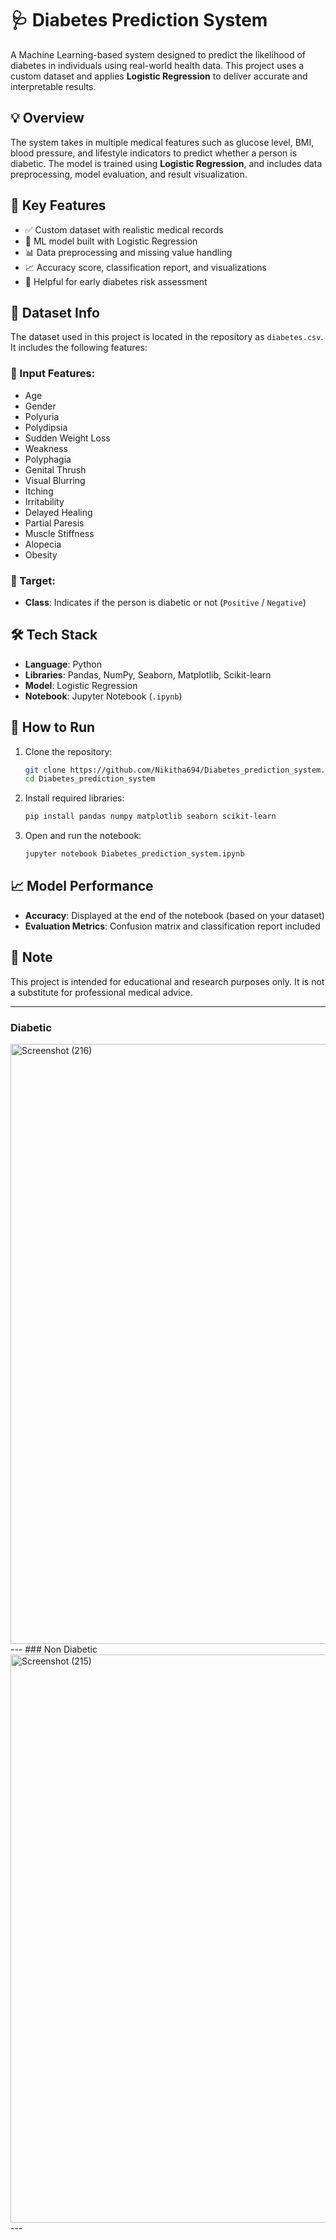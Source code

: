 # 🩺 Diabetes Prediction System

A Machine Learning-based system designed to predict the likelihood of diabetes in individuals using real-world health data. This project uses a custom dataset and applies **Logistic Regression** to deliver accurate and interpretable results.

## 💡 Overview

The system takes in multiple medical features such as glucose level, BMI, blood pressure, and lifestyle indicators to predict whether a person is diabetic. The model is trained using **Logistic Regression**, and includes data preprocessing, model evaluation, and result visualization.

## 📌 Key Features

* ✅ Custom dataset with realistic medical records
* 🤖 ML model built with Logistic Regression
* 📊 Data preprocessing and missing value handling
* 📈 Accuracy score, classification report, and visualizations
* 🔬 Helpful for early diabetes risk assessment

## 📁 Dataset Info

The dataset used in this project is located in the repository as `diabetes.csv`. It includes the following features:

### 🧾 Input Features:

* Age
* Gender
* Polyuria
* Polydipsia
* Sudden Weight Loss
* Weakness
* Polyphagia
* Genital Thrush
* Visual Blurring
* Itching
* Irritability
* Delayed Healing
* Partial Paresis
* Muscle Stiffness
* Alopecia
* Obesity

### 🎯 Target:

* **Class**: Indicates if the person is diabetic or not (`Positive` / `Negative`)

## 🛠️ Tech Stack

* **Language**: Python
* **Libraries**: Pandas, NumPy, Seaborn, Matplotlib, Scikit-learn
* **Model**: Logistic Regression
* **Notebook**: Jupyter Notebook (`.ipynb`)

## 🚀 How to Run

1. Clone the repository:

   ```bash
   git clone https://github.com/Nikitha694/Diabetes_prediction_system.git
   cd Diabetes_prediction_system
   ```

2. Install required libraries:

   ```bash
   pip install pandas numpy matplotlib seaborn scikit-learn
   ```

3. Open and run the notebook:

   ```bash
   jupyter notebook Diabetes_prediction_system.ipynb
   ```

## 📈 Model Performance

* **Accuracy**: Displayed at the end of the notebook (based on your dataset)
* **Evaluation Metrics**: Confusion matrix and classification report included

## 📌 Note

This project is intended for educational and research purposes only. It is not a substitute for professional medical advice.

---
### Diabetic
<img width="1920" height="960" alt="Screenshot (216)" src="https://github.com/user-attachments/assets/ea3d41e2-792c-4c4e-8dbe-2b600f834351" />
---
### Non Diabetic
<img width="1920" height="909" alt="Screenshot (215)" src="https://github.com/user-attachments/assets/63cea5be-62eb-42f6-a7ce-ae4c669efbb4" />
---

